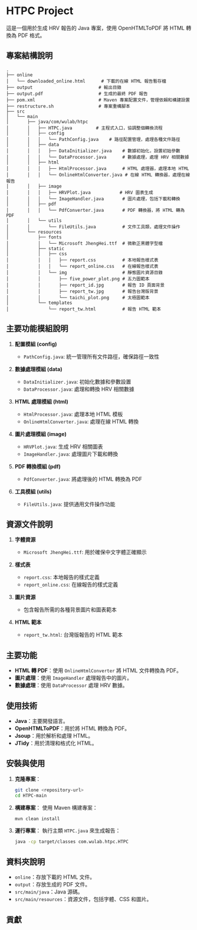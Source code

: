 # HTPC Project

這是一個用於生成 HRV 報告的 Java 專案，使用 OpenHTMLToPDF 將 HTML 轉換為 PDF 格式。

## 專案結構說明

```
.
├── online
│   └── downloaded_online.html      # 下載的在線 HTML 報告暫存檔
├── output                         # 輸出目錄
├── output.pdf                     # 生成的最終 PDF 報告
├── pom.xml                        # Maven 專案配置文件，管理依賴和構建設置
├── restructure.sh                 # 專案重構腳本
├── src
│   └── main
│       ├── java/com/wulab/htpc
│       │   ├── HTPC.java         # 主程式入口，協調整個轉換流程
│       │   ├── config
│       │   │   └── PathConfig.java    # 路徑配置管理，處理各種文件路徑
│       │   ├── data
│       │   │   ├── DataInitializer.java    # 數據初始化，設置初始參數
│       │   │   └── DataProcessor.java      # 數據處理，處理 HRV 相關數據
│       │   ├── html
│       │   │   ├── HtmlProcessor.java      # HTML 處理器，處理本地 HTML
│       │   │   └── OnlineHtmlConverter.java # 在線 HTML 轉換器，處理在線報告
│       │   ├── image
│       │   │   ├── HRVPlot.java           # HRV 圖表生成
│       │   │   └── ImageHandler.java       # 圖片處理，包括下載和轉換
│       │   ├── pdf
│       │   │   └── PdfConverter.java       # PDF 轉換器，將 HTML 轉為 PDF
│       │   └── utils
│       │       └── FileUtils.java          # 文件工具類，處理文件操作
│       └── resources
│           ├── fonts
│           │   └── Microsoft JhengHei.ttf  # 微軟正黑體字型檔
│           ├── static
│           │   ├── css
│           │   │   ├── report.css          # 本地報告樣式表
│           │   │   └── report_online.css   # 在線報告樣式表
│           │   └── img                     # 靜態圖片資源目錄
│           │       ├── five_power_plot.png # 五力圖範本
│           │       ├── report_id.jpg       # 報告 ID 頁面背景
│           │       ├── report_tw.jpg       # 報告台灣版背景
│           │       └── taichi_plot.png     # 太極圖範本
│           └── templates
│               └── report_tw.html          # 報告 HTML 範本

```

## 主要功能模組說明

1. **配置模組 (config)**
   - `PathConfig.java`: 統一管理所有文件路徑，確保路徑一致性

2. **數據處理模組 (data)**
   - `DataInitializer.java`: 初始化數據和參數設置
   - `DataProcessor.java`: 處理和轉換 HRV 相關數據

3. **HTML 處理模組 (html)**
   - `HtmlProcessor.java`: 處理本地 HTML 模板
   - `OnlineHtmlConverter.java`: 處理在線 HTML 轉換

4. **圖片處理模組 (image)**
   - `HRVPlot.java`: 生成 HRV 相關圖表
   - `ImageHandler.java`: 處理圖片下載和轉換

5. **PDF 轉換模組 (pdf)**
   - `PdfConverter.java`: 將處理後的 HTML 轉換為 PDF

6. **工具模組 (utils)**
   - `FileUtils.java`: 提供通用文件操作功能

## 資源文件說明

1. **字體資源**
   - `Microsoft JhengHei.ttf`: 用於確保中文字體正確顯示

2. **樣式表**
   - `report.css`: 本地報告的樣式定義
   - `report_online.css`: 在線報告的樣式定義

3. **圖片資源**
   - 包含報告所需的各種背景圖片和圖表範本

4. **HTML 範本**
   - `report_tw.html`: 台灣版報告的 HTML 範本

## 主要功能

- **HTML 轉 PDF**：使用 `OnlineHtmlConverter` 將 HTML 文件轉換為 PDF。
- **圖片處理**：使用 `ImageHandler` 處理報告中的圖片。
- **數據處理**：使用 `DataProcessor` 處理 HRV 數據。

## 使用技術

- **Java**：主要開發語言。
- **OpenHTMLToPDF**：用於將 HTML 轉換為 PDF。
- **Jsoup**：用於解析和處理 HTML。
- **JTidy**：用於清理和格式化 HTML。

## 安裝與使用

1. **克隆專案**：
   ```bash
   git clone <repository-url>
   cd HTPC-main
   ```

2. **構建專案**：
   使用 Maven 構建專案：
   ```bash
   mvn clean install
   ```

3. **運行專案**：
   執行主類 `HTPC.java` 來生成報告：
   ```bash
   java -cp target/classes com.wulab.htpc.HTPC
   ```

## 資料夾說明

- `online`：存放下載的 HTML 文件。
- `output`：存放生成的 PDF 文件。
- `src/main/java`：Java 源碼。
- `src/main/resources`：資源文件，包括字體、CSS 和圖片。

## 貢獻
